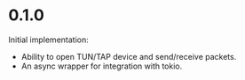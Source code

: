 # 0.1.0

Initial implementation:
* Ability to open TUN/TAP device and send/receive packets.
* An async wrapper for integration with tokio.
